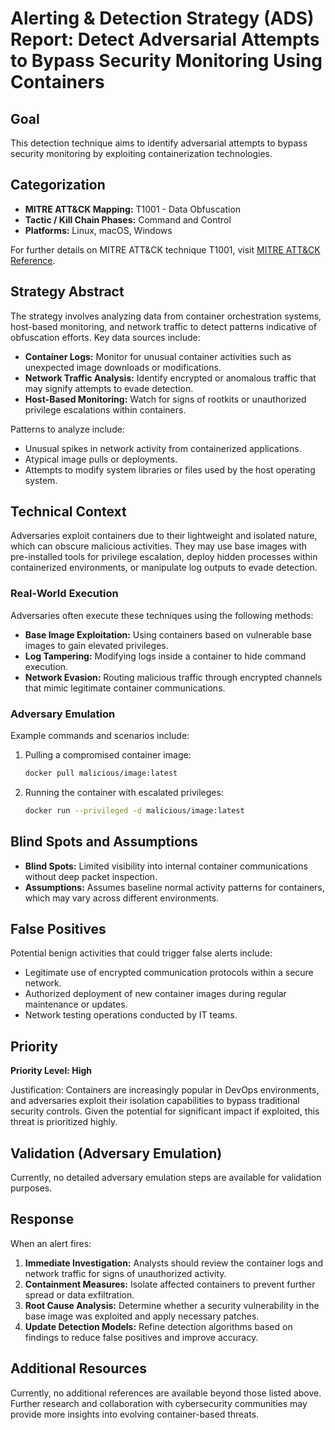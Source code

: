 # Alerting & Detection Strategy (ADS) Report: Detect Adversarial Attempts to Bypass Security Monitoring Using Containers

## Goal
This detection technique aims to identify adversarial attempts to bypass security monitoring by exploiting containerization technologies.

## Categorization
- **MITRE ATT&CK Mapping:** T1001 - Data Obfuscation
- **Tactic / Kill Chain Phases:** Command and Control
- **Platforms:** Linux, macOS, Windows

For further details on MITRE ATT&CK technique T1001, visit [MITRE ATT&CK Reference](https://attack.mitre.org/techniques/T1001).

## Strategy Abstract
The strategy involves analyzing data from container orchestration systems, host-based monitoring, and network traffic to detect patterns indicative of obfuscation efforts. Key data sources include:

- **Container Logs:** Monitor for unusual container activities such as unexpected image downloads or modifications.
- **Network Traffic Analysis:** Identify encrypted or anomalous traffic that may signify attempts to evade detection.
- **Host-Based Monitoring:** Watch for signs of rootkits or unauthorized privilege escalations within containers.

Patterns to analyze include:
- Unusual spikes in network activity from containerized applications.
- Atypical image pulls or deployments.
- Attempts to modify system libraries or files used by the host operating system.

## Technical Context
Adversaries exploit containers due to their lightweight and isolated nature, which can obscure malicious activities. They may use base images with pre-installed tools for privilege escalation, deploy hidden processes within containerized environments, or manipulate log outputs to evade detection.

### Real-World Execution
Adversaries often execute these techniques using the following methods:
- **Base Image Exploitation:** Using containers based on vulnerable base images to gain elevated privileges.
- **Log Tampering:** Modifying logs inside a container to hide command execution.
- **Network Evasion:** Routing malicious traffic through encrypted channels that mimic legitimate container communications.

### Adversary Emulation
Example commands and scenarios include:
1. Pulling a compromised container image:
   ```bash
   docker pull malicious/image:latest
   ```
2. Running the container with escalated privileges:
   ```bash
   docker run --privileged -d malicious/image:latest
   ```

## Blind Spots and Assumptions
- **Blind Spots:** Limited visibility into internal container communications without deep packet inspection.
- **Assumptions:** Assumes baseline normal activity patterns for containers, which may vary across different environments.

## False Positives
Potential benign activities that could trigger false alerts include:
- Legitimate use of encrypted communication protocols within a secure network.
- Authorized deployment of new container images during regular maintenance or updates.
- Network testing operations conducted by IT teams.

## Priority
**Priority Level: High**

Justification: Containers are increasingly popular in DevOps environments, and adversaries exploit their isolation capabilities to bypass traditional security controls. Given the potential for significant impact if exploited, this threat is prioritized highly.

## Validation (Adversary Emulation)
Currently, no detailed adversary emulation steps are available for validation purposes.

## Response
When an alert fires:
1. **Immediate Investigation:** Analysts should review the container logs and network traffic for signs of unauthorized activity.
2. **Containment Measures:** Isolate affected containers to prevent further spread or data exfiltration.
3. **Root Cause Analysis:** Determine whether a security vulnerability in the base image was exploited and apply necessary patches.
4. **Update Detection Models:** Refine detection algorithms based on findings to reduce false positives and improve accuracy.

## Additional Resources
Currently, no additional references are available beyond those listed above. Further research and collaboration with cybersecurity communities may provide more insights into evolving container-based threats.